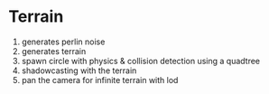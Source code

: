 # Terrain
1. generates perlin noise
2. generates terrain
3. spawn circle with physics & collision detection using a quadtree
4. shadowcasting with the terrain
5. pan the camera for infinite terrain with lod
